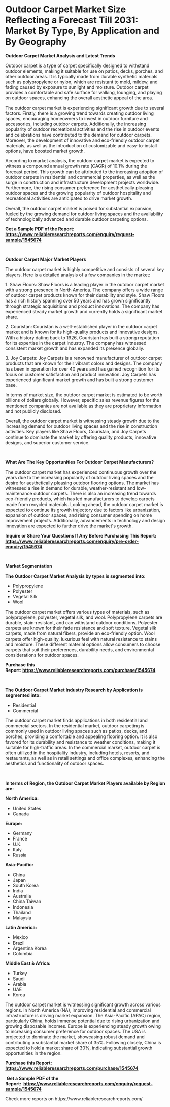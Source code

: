 <p><h1>Outdoor Carpet Market Size Reflecting a Forecast Till 2031: Market By Type, By Application and By Geography</h1></p><p><strong>Outdoor Carpet Market Analysis and Latest Trends</strong></p>
<p><p>Outdoor carpet is a type of carpet specifically designed to withstand outdoor elements, making it suitable for use on patios, decks, porches, and other outdoor areas. It is typically made from durable synthetic materials such as polypropylene or nylon, which are resistant to mold, mildew, and fading caused by exposure to sunlight and moisture. Outdoor carpet provides a comfortable and safe surface for walking, lounging, and playing on outdoor spaces, enhancing the overall aesthetic appeal of the area.</p><p>The outdoor carpet market is experiencing significant growth due to several factors. Firstly, there is a growing trend towards creating outdoor living spaces, encouraging homeowners to invest in outdoor furniture and accessories, including outdoor carpets. Additionally, the increasing popularity of outdoor recreational activities and the rise in outdoor events and celebrations have contributed to the demand for outdoor carpets. Moreover, the development of innovative and eco-friendly outdoor carpet materials, as well as the introduction of customizable and easy-to-install options, have boosted market growth.</p><p>According to market analysis, the outdoor carpet market is expected to witness a compound annual growth rate (CAGR) of 10.1% during the forecast period. This growth can be attributed to the increasing adoption of outdoor carpets in residential and commercial properties, as well as the surge in construction and infrastructure development projects worldwide. Furthermore, the rising consumer preference for aesthetically pleasing outdoor spaces and the growing popularity of outdoor hospitality and recreational activities are anticipated to drive market growth.</p><p>Overall, the outdoor carpet market is poised for substantial expansion, fueled by the growing demand for outdoor living spaces and the availability of technologically advanced and durable outdoor carpeting options.</p></p>
<p><strong>Get a Sample PDF of the Report:&nbsp; <a href="https://www.reliableresearchreports.com/enquiry/request-sample/1545674">https://www.reliableresearchreports.com/enquiry/request-sample/1545674</a></strong></p>
<p>&nbsp;</p>
<p><strong>Outdoor Carpet Major Market Players</strong></p>
<p><p>The outdoor carpet market is highly competitive and consists of several key players. Here is a detailed analysis of a few companies in the market:</p><p>1. Shaw Floors: Shaw Floors is a leading player in the outdoor carpet market with a strong presence in North America. The company offers a wide range of outdoor carpet products known for their durability and style. Shaw Floors has a rich history spanning over 50 years and has grown significantly through strategic acquisitions and product innovations. The company has experienced steady market growth and currently holds a significant market share.</p><p>2. Couristan: Couristan is a well-established player in the outdoor carpet market and is known for its high-quality products and innovative designs. With a history dating back to 1926, Couristan has built a strong reputation for its expertise in the carpet industry. The company has witnessed consistent market growth and has expanded its presence globally.</p><p>3. Joy Carpets: Joy Carpets is a renowned manufacturer of outdoor carpet products that are known for their vibrant colors and designs. The company has been in operation for over 40 years and has gained recognition for its focus on customer satisfaction and product innovation. Joy Carpets has experienced significant market growth and has built a strong customer base.</p><p>In terms of market size, the outdoor carpet market is estimated to be worth billions of dollars globally. However, specific sales revenue figures for the mentioned companies are not available as they are proprietary information and not publicly disclosed.</p><p>Overall, the outdoor carpet market is witnessing steady growth due to the increasing demand for outdoor living spaces and the rise in construction activities. Key players like Shaw Floors, Couristan, and Joy Carpets continue to dominate the market by offering quality products, innovative designs, and superior customer service.</p></p>
<p>&nbsp;</p>
<p><strong>What Are The Key Opportunities For Outdoor Carpet Manufacturers?</strong></p>
<p><p>The outdoor carpet market has experienced continuous growth over the years due to the increasing popularity of outdoor living spaces and the desire for aesthetically pleasing outdoor flooring options. The market has witnessed a rise in demand for durable, weather-resistant and low-maintenance outdoor carpets. There is also an increasing trend towards eco-friendly products, which has led manufacturers to develop carpets made from recycled materials. Looking ahead, the outdoor carpet market is expected to continue its growth trajectory due to factors like urbanization, expansion of outdoor spaces, and rising consumer spending on home improvement projects. Additionally, advancements in technology and design innovation are expected to further drive the market's growth.</p></p>
<p><strong>Inquire or Share Your Questions If Any Before Purchasing This Report: <a href="https://www.reliableresearchreports.com/enquiry/pre-order-enquiry/1545674">https://www.reliableresearchreports.com/enquiry/pre-order-enquiry/1545674</a></strong></p>
<p>&nbsp;</p>
<p><strong>Market Segmentation</strong></p>
<p><strong>The Outdoor Carpet Market Analysis by types is segmented into:</strong></p>
<p><ul><li>Polypropylene</li><li>Polyester</li><li>Vegetal Silk</li><li>Wool</li></ul></p>
<p><p>The outdoor carpet market offers various types of materials, such as polypropylene, polyester, vegetal silk, and wool. Polypropylene carpets are durable, stain-resistant, and can withstand outdoor conditions. Polyester carpets are known for their fade resistance and soft texture. Vegetal silk carpets, made from natural fibers, provide an eco-friendly option. Wool carpets offer high-quality, luxurious feel with natural resistance to stains and moisture. These different material options allow consumers to choose carpets that suit their preferences, durability needs, and environmental considerations for outdoor spaces.</p></p>
<p><strong>Purchase this Report:&nbsp;<a href="https://www.reliableresearchreports.com/purchase/1545674">https://www.reliableresearchreports.com/purchase/1545674</a></strong></p>
<p>&nbsp;</p>
<p><strong>The Outdoor Carpet Market Industry Research by Application is segmented into:</strong></p>
<p><ul><li>Residential</li><li>Commercial</li></ul></p>
<p><p>The outdoor carpet market finds applications in both residential and commercial sectors. In the residential market, outdoor carpeting is commonly used in outdoor living spaces such as patios, decks, and porches, providing a comfortable and appealing flooring option. It is also favored for its durability and resistance to weather conditions, making it suitable for high-traffic areas. In the commercial market, outdoor carpet is often utilized in the hospitality industry, including hotels, resorts, and restaurants, as well as in retail settings and office complexes, enhancing the aesthetics and functionality of outdoor spaces.</p></p>
<p>&nbsp;</p>
<p><strong>In terms of Region, the Outdoor Carpet Market Players available by Region are:</strong></p>
<p>
    <p> <strong> North America: </strong>
        <ul>
            <li>United States</li>
            <li>Canada</li>
        </ul>
        </p> 
    <p> <strong> Europe: </strong>
        <ul>
            <li>Germany</li>
            <li>France</li>
            <li>U.K.</li>
            <li>Italy</li>
            <li>Russia</li>
        </ul>
        </p> 
    <p> <strong> Asia-Pacific: </strong>
        <ul>
            <li>China</li>
            <li>Japan</li>
            <li>South Korea</li>
            <li>India</li>
            <li>Australia</li>
            <li>China Taiwan</li>
            <li>Indonesia</li>
            <li>Thailand</li>
            <li>Malaysia</li>
        </ul>
        </p> 
    <p> <strong> Latin America: </strong>
        <ul>
            <li>Mexico</li>
            <li>Brazil</li>
            <li>Argentina Korea</li>
            <li>Colombia</li>
        </ul>
        </p> 
    <p> <strong> Middle East & Africa: </strong>
        <ul>
            <li>Turkey</li>
            <li>Saudi</li>
            <li>Arabia</li>
            <li>UAE</li>
            <li>Korea</li>
        </ul>
    </p>
    </p>
<p><p>The outdoor carpet market is witnessing significant growth across various regions. In North America (NA), improving residential and commercial infrastructure is driving market expansion. The Asia-Pacific (APAC) region, particularly China, holds immense potential due to rising urbanization and growing disposable incomes. Europe is experiencing steady growth owing to increasing consumer preference for outdoor spaces. The USA is projected to dominate the market, showcasing robust demand and contributing a substantial market share of 35%. Following closely, China is expected to hold a market share of 30%, indicating substantial growth opportunities in the region.</p></p>
<p><strong>Purchase this Report: <a href="https://www.reliableresearchreports.com/purchase/1545674">https://www.reliableresearchreports.com/purchase/1545674</a></strong></p>
<p>&nbsp;<strong>Get a Sample PDF of the Report:&nbsp;&nbsp;<a href="https://www.reliableresearchreports.com/enquiry/request-sample/1545674">https://www.reliableresearchreports.com/enquiry/request-sample/1545674</a></strong></p>
<p><strong></strong></p>
<p>Check more reports on https://www.reliableresearchreports.com/</p>